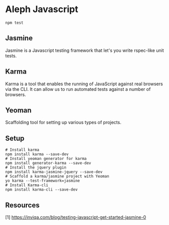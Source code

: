 # Aleph Javascript

```
npm test
```

## Jasmine

Jasmine is a Javascript testing framework that let's you write rspec-like unit tests.

## Karma

Karma is a tool that enables the running of JavaScript against real browsers via the CLI. It can allow us to run automated tests against a number of browsers.

## Yeoman

Scaffolding tool for setting up various types of projects.

## Setup

```
# Install karma
npm install karma --save-dev
# Install yeoman generator for karma
npm install generator-karma --save-dev
# Install the jquery plugin
npm install karma-jasmine-jquery --save-dev
# Scaffold a karma/jasmine project with Yeoman
yo karma --test-framework=jasmine
# Install Karma-cli
npm install karma-cli --save-dev
```

## Resources

[1] https://inviqa.com/blog/testing-javascript-get-started-jasmine-0
